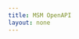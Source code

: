 ```yaml
---
title: MSM OpenAPI
layout: none
--- 
```


<RedoclyAPIBlock src='https://api.redocly.com/registry/bundle/adobe-developers/AEM-liveCopies-author/msm/openapi.yaml?branch=prod' typography='fontFamily: `"Source Sans Pro", sans-serif`' />
